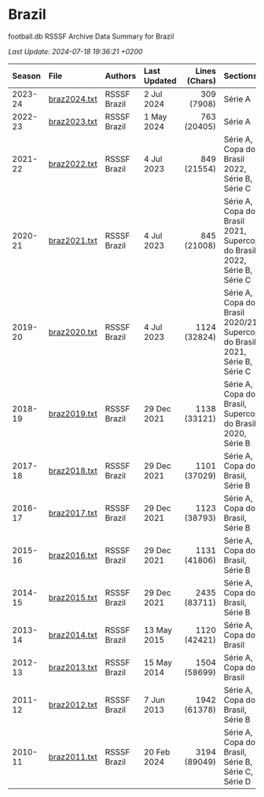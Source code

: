 
# Brazil

football.db RSSSF Archive Data Summary for Brazil

_Last Update: 2024-07-18 19:36:21 +0200_

| Season | File   | Authors  | Last Updated | Lines (Chars) | Sections |
| :----- | :----- | :------- | :----------- | ------------: | :------- |
| 2023-24 | [braz2024.txt](braz2024.txt) | RSSSF Brazil | 2 Jul 2024 | 309 (7908) | Série A |
| 2022-23 | [braz2023.txt](braz2023.txt) | RSSSF Brazil | 1 May 2024 | 763 (20405) | Série A |
| 2021-22 | [braz2022.txt](braz2022.txt) | RSSSF Brazil | 4 Jul 2023 | 849 (21554) | Série A, Copa do Brasil 2022, Série B, Série C |
| 2020-21 | [braz2021.txt](braz2021.txt) | RSSSF Brazil | 4 Jul 2023 | 845 (21008) | Série A, Copa do Brasil 2021, Supercopa do Brasil 2022, Série B, Série C |
| 2019-20 | [braz2020.txt](braz2020.txt) | RSSSF Brazil | 4 Jul 2023 | 1124 (32824) | Série A, Copa do Brasil 2020/21, Supercopa do Brasil 2021, Série B, Série C |
| 2018-19 | [braz2019.txt](braz2019.txt) | RSSSF Brazil | 29 Dec 2021 | 1138 (33121) | Série A, Copa do Brasil, Supercopa do Brasil 2020, Série B |
| 2017-18 | [braz2018.txt](braz2018.txt) | RSSSF Brazil | 29 Dec 2021 | 1101 (37029) | Série A, Copa do Brasil, Série B |
| 2016-17 | [braz2017.txt](braz2017.txt) | RSSSF Brazil | 29 Dec 2021 | 1123 (38793) | Série A, Copa do Brasil, Série B |
| 2015-16 | [braz2016.txt](braz2016.txt) | RSSSF Brazil | 29 Dec 2021 | 1131 (41806) | Série A, Copa do Brasil, Série B |
| 2014-15 | [braz2015.txt](braz2015.txt) | RSSSF Brazil | 29 Dec 2021 | 2435 (83711) | Série A, Copa do Brasil, Série B |
| 2013-14 | [braz2014.txt](braz2014.txt) | RSSSF Brazil | 13 May 2015 | 1120 (42421) | Série A, Copa do Brasil |
| 2012-13 | [braz2013.txt](braz2013.txt) | RSSSF Brazil | 15 May 2014 | 1504 (58699) | Série A, Copa do Brasil |
| 2011-12 | [braz2012.txt](braz2012.txt) | RSSSF Brazil | 7 Jun 2013 | 1942 (61378) | Série A, Copa do Brasil, Série B |
| 2010-11 | [braz2011.txt](braz2011.txt) | RSSSF Brazil | 20 Feb 2024 | 3194 (89049) | Série A, Copa do Brasil, Série B, Série C, Série D |


